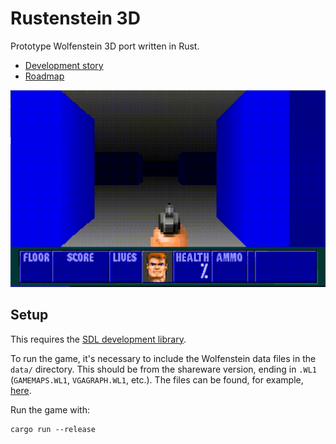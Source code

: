 # Rustenstein 3D

Prototype Wolfenstein 3D port written in Rust.
* [Development story](https://tech.nextroll.com/blog/dev/2022/02/02/rustenstein.html)
* [Roadmap](https://github.com/AdRoll/rustenstein/projects/1)

![Gameplay](./rustenstein.gif)

## Setup

This requires the [SDL development library](https://github.com/Rust-SDL2/rust-sdl2#sdl20-development-libraries).

To run the game, it's necessary to include the Wolfenstein data files in the `data/` directory.
This should be from the shareware version, ending in `.WL1` (`GAMEMAPS.WL1`, `VGAGRAPH.WL1`, etc.).
The files can be found, for example, [here](https://archive.org/details/Wolfenstein3d).

Run the game with:

    cargo run --release

